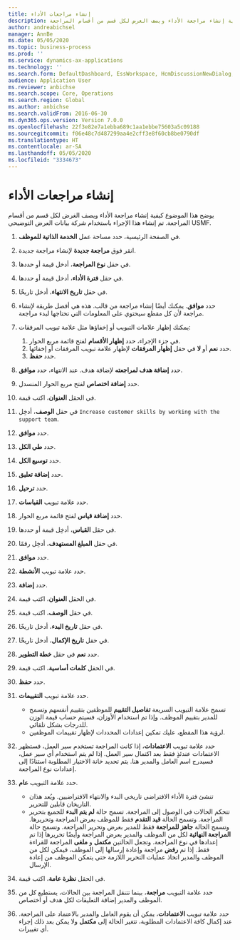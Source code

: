 ```yaml
---
title: إنشاء مراجعات الأداء
description: يوضح هذا الموضوع كيفية إنشاء مراجعة الأداء ويصف الغرض لكل قسم من أقسام المراجعة.
author: andreabichsel
manager: AnnBe
ms.date: 05/05/2020
ms.topic: business-process
ms.prod: ''
ms.service: dynamics-ax-applications
ms.technology: ''
ms.search.form: DefaultDashboard, EssWorkspace, HcmDiscussionNewDialog, HcmDiscussion, HcmDiscussionChangeSettings, HcmDiscussionAddGoalDialog, HcmTopicCreate, HcmMeasurementDetailDialog, HcmPerfJournalAdd
audience: Application User
ms.reviewer: anbichse
ms.search.scope: Core, Operations
ms.search.region: Global
ms.author: anbichse
ms.search.validFrom: 2016-06-30
ms.dyn365.ops.version: Version 7.0.0
ms.openlocfilehash: 22f3e82e7a1ebba689c1aa1ebbe75603a5c09188
ms.sourcegitcommit: f06e48c7d487299aa4e2cff3e8f60cb8be0790df
ms.translationtype: HT
ms.contentlocale: ar-SA
ms.lasthandoff: 05/05/2020
ms.locfileid: "3334673"
---
```

# <a name="create-performance-reviews"></a>إنشاء مراجعات الأداء


يوضح هذا الموضوع كيفية إنشاء مراجعة الأداء ويصف الغرض لكل قسم من أقسام المراجعة. تم إنشاء هذا الإجراء باستخدام شركة بيانات العرض التوضيحي USMF.

1. في الصفحة الرئيسية، حدد مساحة عمل **الخدمة الذاتية للموظف**.
2. انقر فوق **مراجعة جديدة** لإنشاء مراجعة جديدة.
3. في حقل **نوع المراجعة**، أدخل قيمة أو حددها.
4. في حقل **فترة الأداء**، أدخل قيمة أو حددها.
5. في حقل **تاريخ الانتهاء**، أدخل تاريخًا.
6. حدد **موافق**. يمكنك أيضًا إنشاء مراجعة من قالب. هذه هي أفضل طريقة لإنشاء مراجعة لأن كل مقطع سيحتوي على المعلومات التي تحتاجها لبدء مراجعة.  
7. يمكنك إظهار علامات التبويب أو إخفاؤها مثل علامة تبويب المرفقات:

    1. في جزء الإجراء، حدد **إظهار الأقسام** لفتح قائمة مربع الحوار.
    1. حدد **نعم** أو **لا** في حقل **إظهار المرفقات** لإظهار علامة تبويب المرفقات أو إخفائها.
    1. حدد **حفظ**.

8. حدد **إضافة هدف لمراجعته** لإضافة هدف. عند الانتهاء، حدد **موافق**.
9. حدد **إضافة اختصاص** لفتح مربع الحوار المنسدل.
10. في الحقل **العنوان**، اكتب قيمة.
11. في حقل **الوصف**، أدخِل `Increase customer skills by working with the support team`.
12. حدد **موافق**.
13. حدد **طي الكل**.
14. حدد **توسيع الكل‬**.
15. حدد **إضافة تعليق**.
16. حدد **ترحيل**.
17. حدد علامة تبويب **القياسات‬**.
18. حدد **إضافة قياس** لفتح قائمة مربع الحوار.
19. في حقل **القياس‬**، أدخِل قيمة أو حددها.
26. في حقل **المبلغ المستهدف**، أدخِل رقمًا.
20. حدد **موافق**.
21. حدد علامة تبويب **الأنشطة‬**.
22. حدد **إضافة**.
23. في الحقل **العنوان**، اكتب قيمة.
24. في حقل **الوصف**، اكتب قيمة.
25. في حقل **تاريخ البدء**، أدخل تاريخًا.
26. في حقل **تاريخ الإكمال**، أدخل تاريخًا.
27. حدد **نعم** في حقل **خطة التطوير**.
28. في الحقل **كلمات أساسية**، اكتب قيمة.
29. حدد **حفظ**.
30. حدد علامة تبويب **التقييمات‬**.  

    - تسمح علامة التبويب السريعة **تفاصيل التقييم** للموظفين بتقييم أنفسهم وتسمح للمدير بتقييم الموظف. وإذا تم استخدام الأوزان، فسيتم حساب قيمة الوزن للدرجات بشكل تلقائي.  
    - لرؤية هذا المقطع، عليك تمكين إعدادات المحددات لإظهار تقييمات الموظفين.  

31. حدد علامة تبويب **الاعتمادات‬**، إذا كانت المراجعة تستخدم سير العمل، فستظهر الاعتمادات عندئذٍ فقط بعد اكتمال سير العمل. إذا لم يتم استخدام أي سير عمل، فسيدرج اسم العامل والمدير هنا. يتم تحديد خانة الاختيار المطلوبة استنادًا إلى إعدادات نوع المراجعة.  
32. حدد علامة التبويب **عام**.

    - تنشئ فترة الأداء الافتراضي تاريخي البدء والانتهاء الافتراضيين. ويُعد هذان التاريخان قابلين للتحرير.  
    - تتحكم الحالات في الوصول إلى المراجعة. تسمح حالة **لم يتم البدء** للجميع بتحرير المراجعة. وتسمح الحالة **قيد التقدم** فقط للموظف بعرض المراجعة وتحريرها. وتسمح الحالة **جاهز للمراجعة** فقط للمدير بعرض وتحرير المراجعة. وتسمح حالة **المراجعة النهائية** لكل من الموظف والمدير بعرض المراجعة وأيضًا تحريرها إذا تم إعدادها في نوع المراجعة. وتجعل الحالتين **مكتمل** و **ملغى** المراجعة للقراءة فقط. إذا تم **رفض** مراجعة وإعادة إرسالها إلى الموظف، فيمكن لكل من الموظف والمدير اتخاذ عمليات التحرير اللازمة حتى يتمكن الموظف من إعادة الإرسال.

33. في الحقل **نظرة عامة**، اكتب قيمة.
34. حدد علامة التبويب **مراجعة**، بينما تتنقل المراجعة بين الحالات، يستطيع كل من الموظف والمدير إضافة التعليقات لكل هدف أو اختصاص.  
35. حدد علامة تبويب **الاعتمادات**، يمكن أن يقوم العامل والمدير بالاعتماد على المراجعة. عند إكمال كافة الاعتمادات المطلوبة، تتغير الحالة إلى **مكتمل** ولا يمكن بعد ذلك إجراء أي تغييرات.  

